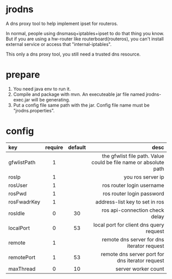 # jrodns
A dns proxy tool to help implement ipset for routeros.

In normal, people using dnsmasq+iptables+ipset to do that thing you know.
But if you are using a hw-router like routerboard(routeros), you can't install external
 service or access that "internal-iptables".
 
This only a dns proxy tool, you still need a trusted dns resource.

# prepare
1. You need java env to run it.
2. Compile and package with mvn. An executeable jar file named jrodns-exec.jar
will be generating.
3. Put a config file same path with the jar. 
Config file name must be "jrodns.properties".

# config

|key |require|default|desc|
|:---|  :---:|   :---: |---:|
|gfwlistPath|1| |the gfwlist file path. Value could be file name or absolute path
|rosIp|1| |you ros server ip
|rosUser|1| | ros router login username
|rosPwd|1| | ros router login password
|rosFwadrKey|1| | address-list key to set in ros
|rosIdle|0|30| ros api-connection check delay
|localPort|0|53|local port for client dns query request
|remote|1| |remote dns server for dns iterator request
|remotePort|1|53| remote dns server port for dns iterator request
|maxThread|0|10|server worker count

